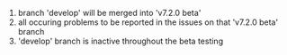 1. branch 'develop' will be merged into 'v7.2.0 beta'
2. all occuring problems to be reported in the issues on that 'v7.2.0 beta' branch
3. 'develop' branch is inactive throughout the beta testing
